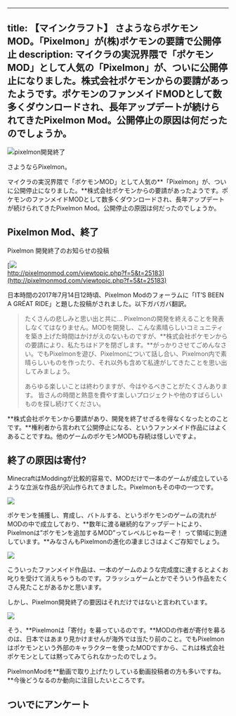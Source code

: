 
---
title: 【マインクラフト】 さようならポケモンMOD。「Pixelmon」が(株)ポケモンの要請で公開停止
description: マイクラの実況界隈で「ポケモンMOD」として人気の「Pixelmon」が、ついに公開停止になりました。株式会社ポケモンからの要請があったようです。ポケモンのファンメイドMODとして数多くダウンロードされ、長年アップデートが続けられてきたPixelmon Mod。公開停止の原因は何だったのでしょうか。
---

![pixelmon開発終了](https://cdn-ak.f.st-hatena.com/images/fotolife/s/sasigume/20210208/20210208181028.png)

さようならPixelmon。

マイクラの実況界隈で「ポケモンMOD」として人気の**「Pixelmon」が、ついに公開停止になりました。**株式会社ポケモンからの要請があったようです。ポケモンのファンメイドMODとして数多くダウンロードされ、長年アップデートが続けられてきたPixelmon Mod。公開停止の原因は何だったのでしょうか。

## Pixelmon Mod、終了

Pixelmon 開発終了のお知らせの投稿

[![](https://cdn-ak.f.st-hatena.com/images/fotolife/s/sasigume/20210208/20210208093223.png)  
http://pixelmonmod.com/viewtopic.php?f=5&t=25183](http://pixelmonmod.com/viewtopic.php?f=5&t=25183)

日本時間の2017年7月14日12時頃、Pixelmon Modのフォーラムに「IT’S BEEN A GRÉAT RIDE」と題した投稿がされました。以下ガバガバ翻訳。

> たくさんの悲しみと思い出と共に… Pixelmonの開発を終えることを発表しなくてはなりません。MODを開発し、こんな素晴らしいコミュニティを築き上げた時間はかけがえのないものですが、**株式会社ポケモンからの要請により、私たちはドアを閉ざします。**がっかりさせてごめんなさい。でもPixelmonを遊び、Pixelmonについて話し合い、Pixelmon内で素晴らしいものを作ったり、それ以外も含めて私達がしてきたことを思い出してみましょう。
> 
> あらゆる楽しいことは終わりますが、今はやるべきことがたくさんあります。 皆さんの時間と熱意を費やす楽しいプロジェクトや他のすばらしいものを探し続けてください。

**株式会社ポケモンから要請があり、開発を終了せざるを得なくなったとのことです。**権利者から言われて公開停止になる、というファンメイド作品にはよくあることですね。他のゲームのポケモンMODも存続は怪しいですよ。

## 終了の原因は寄付?

MinecraftはModdingが比較的容易で、MODだけで一本のゲームが成立しているような立派な作品が沢山作られてきました。Pixelmonもその中の一つです。

![](https://cdn-ak.f.st-hatena.com/images/fotolife/s/sasigume/20210208/20210208093237.png)

ポケモンを捕獲し、育成し、バトルする、というポケモンのゲームの流れがMODの中で成立しており、**数年に渡る継続的なアップデートにより、Pixelmonは”ポケモンを追加するMOD”ってレベルじゃねーぞ！ って領域に到達しています。**みなさんもPixelmonの進化の凄まじさはよくご存知でしょう。

![](https://cdn-ak.f.st-hatena.com/images/fotolife/s/sasigume/20210208/20210208093233.png)

こういったファンメイド作品は、一本のゲームのような完成度に達するとよくお叱りを受けて消えちゃうものです。フラッシュゲームとかでそういう作品をたくさん見たことがあるかと思います。

しかし、Pixelmon開発終了の要因はそれだけではないと言われています。

![](https://cdn-ak.f.st-hatena.com/images/fotolife/s/sasigume/20210208/20210208093227.png)

そう、**Pixelmonは「寄付」を募っているのです。**MODの作者が寄付を募るのは、日本ではあまり見かけませんが海外では当たり前のこと。でもPixelmonはポケモンという外部のキャラクターを使ったMODですから、これは株式会社ポケモンとしては黙ってみてられなかったのでしょう。

PixelmonModを**動画で取り上げたりしている動画投稿者の方も多いですね。**今後どうなるのか動向に注目したいところです。

## ついでにアンケート
